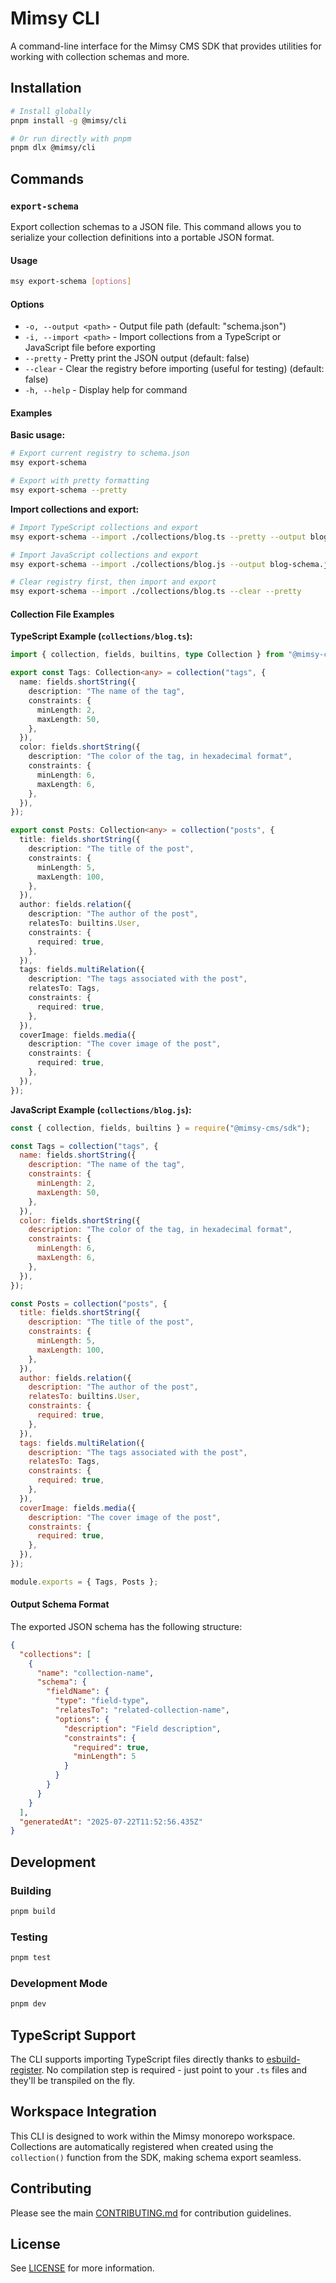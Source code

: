 # Mimsy CLI

A command-line interface for the Mimsy CMS SDK that provides utilities for working with collection schemas and more.

## Installation

```bash
# Install globally
pnpm install -g @mimsy/cli

# Or run directly with pnpm
pnpm dlx @mimsy/cli
```

## Commands

### `export-schema`

Export collection schemas to a JSON file. This command allows you to serialize your collection definitions into a portable JSON format.

#### Usage

```bash
msy export-schema [options]
```

#### Options

- `-o, --output <path>` - Output file path (default: "schema.json")
- `-i, --import <path>` - Import collections from a TypeScript or JavaScript file before exporting
- `--pretty` - Pretty print the JSON output (default: false)
- `--clear` - Clear the registry before importing (useful for testing) (default: false)
- `-h, --help` - Display help for command

#### Examples

**Basic usage:**
```bash
# Export current registry to schema.json
msy export-schema

# Export with pretty formatting
msy export-schema --pretty
```

**Import collections and export:**
```bash
# Import TypeScript collections and export
msy export-schema --import ./collections/blog.ts --pretty --output blog-schema.json

# Import JavaScript collections and export
msy export-schema --import ./collections/blog.js --output blog-schema.json

# Clear registry first, then import and export
msy export-schema --import ./collections/blog.ts --clear --pretty
```

#### Collection File Examples

**TypeScript Example (`collections/blog.ts`):**
```typescript
import { collection, fields, builtins, type Collection } from "@mimsy-cms/sdk";

export const Tags: Collection<any> = collection("tags", {
  name: fields.shortString({
    description: "The name of the tag",
    constraints: {
      minLength: 2,
      maxLength: 50,
    },
  }),
  color: fields.shortString({
    description: "The color of the tag, in hexadecimal format",
    constraints: {
      minLength: 6,
      maxLength: 6,
    },
  }),
});

export const Posts: Collection<any> = collection("posts", {
  title: fields.shortString({
    description: "The title of the post",
    constraints: {
      minLength: 5,
      maxLength: 100,
    },
  }),
  author: fields.relation({
    description: "The author of the post",
    relatesTo: builtins.User,
    constraints: {
      required: true,
    },
  }),
  tags: fields.multiRelation({
    description: "The tags associated with the post",
    relatesTo: Tags,
    constraints: {
      required: true,
    },
  }),
  coverImage: fields.media({
    description: "The cover image of the post",
    constraints: {
      required: true,
    },
  }),
});
```

**JavaScript Example (`collections/blog.js`):**
```javascript
const { collection, fields, builtins } = require("@mimsy-cms/sdk");

const Tags = collection("tags", {
  name: fields.shortString({
    description: "The name of the tag",
    constraints: {
      minLength: 2,
      maxLength: 50,
    },
  }),
  color: fields.shortString({
    description: "The color of the tag, in hexadecimal format",
    constraints: {
      minLength: 6,
      maxLength: 6,
    },
  }),
});

const Posts = collection("posts", {
  title: fields.shortString({
    description: "The title of the post",
    constraints: {
      minLength: 5,
      maxLength: 100,
    },
  }),
  author: fields.relation({
    description: "The author of the post",
    relatesTo: builtins.User,
    constraints: {
      required: true,
    },
  }),
  tags: fields.multiRelation({
    description: "The tags associated with the post",
    relatesTo: Tags,
    constraints: {
      required: true,
    },
  }),
  coverImage: fields.media({
    description: "The cover image of the post",
    constraints: {
      required: true,
    },
  }),
});

module.exports = { Tags, Posts };
```

#### Output Schema Format

The exported JSON schema has the following structure:

```json
{
  "collections": [
    {
      "name": "collection-name",
      "schema": {
        "fieldName": {
          "type": "field-type",
          "relatesTo": "related-collection-name",
          "options": {
            "description": "Field description",
            "constraints": {
              "required": true,
              "minLength": 5
            }
          }
        }
      }
    }
  ],
  "generatedAt": "2025-07-22T11:52:56.435Z"
}
```

## Development

### Building

```bash
pnpm build
```

### Testing

```bash
pnpm test
```

### Development Mode

```bash
pnpm dev
```

## TypeScript Support

The CLI supports importing TypeScript files directly thanks to [esbuild-register](https://www.npmjs.com/package/esbuild-register). No compilation step is required - just point to your `.ts` files and they'll be transpiled on the fly.

## Workspace Integration

This CLI is designed to work within the Mimsy monorepo workspace. Collections are automatically registered when created using the `collection()` function from the SDK, making schema export seamless.

## Contributing

Please see the main [CONTRIBUTING.md](../CONTRIBUTING.md) for contribution guidelines.

## License

See [LICENSE](../LICENCE) for more information.
